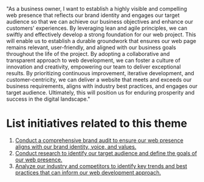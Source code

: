 "As a business owner, I want to establish a highly visible and compelling web presence that reflects our brand identity and engages our target audience so that we can achieve our business objectives and enhance our customers' experiences. By leveraging lean and agile principles, we can swiftly and effectively develop a strong foundation for our web project. This will enable us to establish a durable groundwork that ensures our web page remains relevant, user-friendly, and aligned with our business goals throughout the life of the project. By adopting a collaborative and transparent approach to web development, we can foster a culture of innovation and creativity, empowering our team to deliver exceptional results. By prioritizing continuous improvement, iterative development, and customer-centricity, we can deliver a website that meets and exceeds our business requirements, aligns with industry best practices, and engages our target audience. Ultimately, this will position us for enduring prosperity and success in the digital landscape."


# List initiatives related to this theme
1. [Conduct a comprehensive brand audit to ensure our web presence aligns with our brand identity, voice, and values.](https://github.com/steveechan/mywebclass-agile-docs/blob/main/documentation/templates/theme/initiativestest/initiative_template.md)
2. [Conduct research to identify our target audience and define the goals of our web presence.](documentation/templates/theme/initiatives/initiative_template2.md)
3. [Analyze our industry and competitors to identify key trends and best practices that can inform our web development approach.](documentation/templates/theme/initiatives/initiative_template3.md)